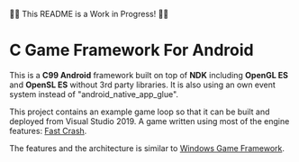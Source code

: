 🚧🚧 This README is a Work in Progress! 🚧🚧

# C Game Framework For Android

This is a **C99 Android** framework built on top of **NDK** including **OpenGL ES** and **OpenSL ES** without 3rd party libraries. It is also using an own event system instead of "android_native_app_glue".

This project contains an example game loop so that it can be built and deployed from Visual Studio 2019. A game written using most of the engine features: [Fast Crash](https://github.com/thealing/FastCrash).

The features and the architecture is similar to [Windows Game Framework](https://github.com/thealing/WindowsGameFramework).

